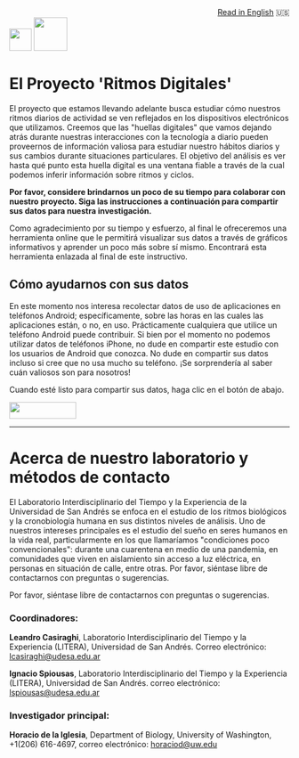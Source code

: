 <div style="text-align: right"><a href="https://spiousas.github.io/DigitalRhythmsProject">Read in English</a> 🇺🇸 </div>
<img src="https://icons-for-free.com/iconfiles/png/512/Android-1320568265274623818.png" height="40" width="40">
<img src="./images/litera.jpg" width = 60>

# El Proyecto 'Ritmos Digitales'

El proyecto que estamos llevando adelante busca estudiar cómo nuestros ritmos diarios de actividad se ven reflejados en los dispositivos electrónicos que utilizamos. Creemos que las "huellas digitales" que vamos dejando atrás durante nuestras interacciones con la tecnología a diario pueden proveernos de información valiosa para estudiar nuestro hábitos diarios y sus cambios durante situaciones particulares. El objetivo del análisis es ver hasta qué punto esta huella digital es una ventana fiable a través de la cual podemos inferir información sobre ritmos y ciclos.

**Por favor, considere brindarnos un poco de su tiempo para colaborar con nuestro proyecto. Siga las instrucciones a continuación para compartir sus datos para nuestra investigación.**

Como agradecimiento por su tiempo y esfuerzo, al final le ofreceremos una herramienta online que le permitirá visualizar sus datos a través de gráficos informativos y aprender un poco más sobre sí mismo. Encontrará esta herramienta enlazada al final de este instructivo.

## Cómo ayudarnos con sus datos

En este momento nos interesa recolectar datos de uso de aplicaciones en teléfonos Android; específicamente, sobre las horas en las cuales las aplicaciones están, o no, en uso. Prácticamente cualquiera que utilice un teléfono Android puede contribuir. Si bien por el momento no podemos utilizar datos de teléfonos iPhone, no dude en compartir este estudio con los usuarios de Android que conozca.
No dude en compartir sus datos incluso si cree que no usa mucho su teléfono. ¡Se sorprendería al saber cuán valiosos son para nosotros!

Cuando esté listo para compartir sus datos, haga clic en el botón de abajo.

[<img src="https://user-images.githubusercontent.com/42762378/101787108-bd8e1980-3b24-11eb-93db-17a75fb16952.png" height="30" width="120">](https://spiousas.github.io/DigitalRhythmsProject/es/1_android_landing_page_es)

<hr>

# Acerca de nuestro laboratorio y métodos de contacto

El Laboratorio Interdisciplinario del Tiempo y la Experiencia de la Universidad de San Andrés se enfoca en el estudio de los ritmos biológicos y la cronobiología humana en sus distintos niveles de análisis. Uno de nuestros intereses principales es el estudio del sueño en seres humanos en la vida real, particularmente en los que llamaríamos "condiciones poco convencionales": durante una cuarentena en medio de una pandemia, en comunidades que viven en aislamiento sin acceso a luz eléctrica, en personas en situación de calle, entre otras.
Por favor, siéntase libre de contactarnos con preguntas o sugerencias.

Por favor, siéntase libre de contactarnos con preguntas o sugerencias.

### Coordinadores:

**Leandro Casiraghi**, Laboratorio Interdisciplinario del Tiempo y la Experiencia (LITERA), Universidad de San Andrés.
Correo electrónico: <a href="mailto:lcasiraghi@udesa.edu.ar">lcasiraghi@udesa.edu.ar</a>

**Ignacio Spiousas**, Laboratorio Interdisciplinario del Tiempo y la Experiencia (LITERA), Universidad de San Andrés.
correo electrónico: <a href="mailto:lspiousas@udesa.edu.ar">lspiousas@udesa.edu.ar</a>

### Investigador principal:

**Horacio de la Iglesia**, Department of Biology, University of Washington, +1(206) 616-4697,
correo electrónico: <a href="mailto:horaciod@uw.edu">horaciod@uw.edu</a>
